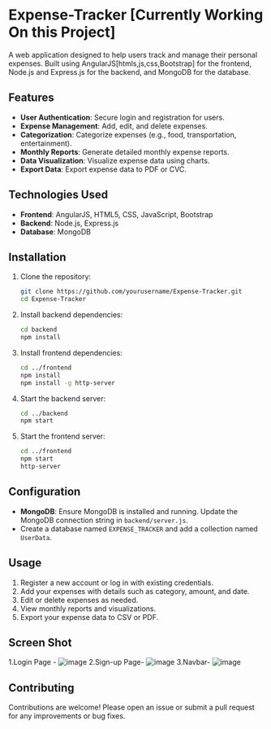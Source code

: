 # Expense-Tracker [Currently Working On this Project]

A web application designed to help users track and manage their personal expenses. Built using AngularJS[htmls,js,css,Bootstrap] for the frontend, Node.js and Express.js for the backend, and MongoDB for the database.

## Features

- **User Authentication**: Secure login and registration for users.
- **Expense Management**: Add, edit, and delete expenses.
- **Categorization**: Categorize expenses (e.g., food, transportation, entertainment).
- **Monthly Reports**: Generate detailed monthly expense reports.
- **Data Visualization**: Visualize expense data using charts.
- **Export Data**: Export expense data to PDF or CVC.

## Technologies Used

- **Frontend**: AngularJS, HTML5, CSS, JavaScript, Bootstrap
- **Backend**: Node.js, Express.js
- **Database**: MongoDB

## Installation

1. Clone the repository:
    ```bash
    git clone https://github.com/yourusername/Expense-Tracker.git
    cd Expense-Tracker
    ```

2. Install backend dependencies:
    ```bash
    cd backend
    npm install
    ```

3. Install frontend dependencies:
    ```bash
    cd ../frontend
    npm install
    npm install -g http-server
    ```

4. Start the backend server:
    ```bash
    cd ../backend
    npm start
    ```

5. Start the frontend server:
    ```bash
    cd ../frontend
    npm start
    http-server
    ```

## Configuration

- **MongoDB**: Ensure MongoDB is installed and running. Update the MongoDB connection string in `backend/server.js`.
- Create a database named `EXPENSE_TRACKER` and add a collection named `UserData`.

## Usage

1. Register a new account or log in with existing credentials.
2. Add your expenses with details such as category, amount, and date.
3. Edit or delete expenses as needed.
4. View monthly reports and visualizations.
5. Export your expense data to CSV or PDF.


## Screen Shot
1.Login Page - ![image](https://github.com/user-attachments/assets/d8c0986e-7e3a-4d35-8a93-238578d9d7e1)
2.Sign-up Page- ![image](https://github.com/user-attachments/assets/d8ff17a2-def0-457d-80bb-45ec2859e7a6)
3.Navbar- ![image](https://github.com/user-attachments/assets/3fe685aa-0299-4af1-be54-2e64b86eaf2e)




## Contributing

Contributions are welcome! Please open an issue or submit a pull request for any improvements or bug fixes.

